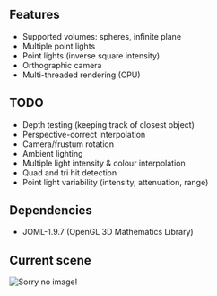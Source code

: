 ## Features

- Supported volumes: spheres, infinite plane
- Multiple point lights
- Point lights (inverse square intensity)
- Orthographic camera
- Multi-threaded rendering (CPU)

## TODO

- Depth testing (keeping track of closest object)
- Perspective-correct interpolation
- Camera/frustum rotation
- Ambient lighting
- Multiple light intensity & colour interpolation
- Quad and tri hit detection
- Point light variability (intensity, attenuation, range)

## Dependencies 

- JOML-1.9.7 (OpenGL 3D Mathematics Library)

## Current scene

![Sorry no image!](https://i.imgur.com/uEzGPcK.png)